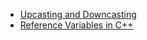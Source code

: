 - [Upcasting and Downcasting](https://github.com/balasai45/winter-of-contributing/blob/8a6f5a10d9ad7d68e13cbabe45d83fe4d4fdca76/C_CPP/Fundamentals/Programming%20components,%20Structure%20&%20Keyword/Upcasting%20and%20Downcasting.md)
- [Reference Variables in C++](Reference_Variables_in_C%2B%2B.md)
